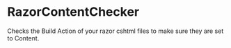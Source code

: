 # RazorContentChecker
Checks the Build Action of your razor cshtml files to make sure they are set to Content.


